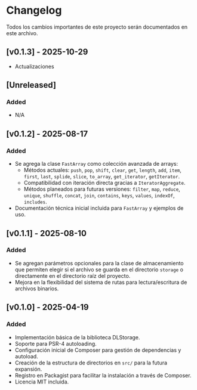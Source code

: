 # Changelog

Todos los cambios importantes de este proyecto serán documentados en este archivo.

## [v0.1.3] - 2025-10-29
- Actualizaciones

## [Unreleased]
### Added
- N/A

## [v0.1.2] - 2025-08-17
### Added
- Se agrega la clase `FastArray` como colección avanzada de arrays:
  - Métodos actuales: `push`, `pop`, `shift`, `clear`, `get`, `length`, `add`, `item`, `first`, `last`, `splide`, `slice`, `to_array`, `get_iterator`, `getIterator`.
  - Compatibilidad con iteración directa gracias a `IteratorAggregate`.
  - Métodos planeados para futuras versiones: `filter`, `map`, `reduce`, `unique`, `shuffle`, `concat`, `join`, `contains`, `keys`, `values`, `indexOf`, `includes`.
- Documentación técnica inicial incluida para `FastArray` y ejemplos de uso.

## [v0.1.1] - 2025-08-10
### Added
- Se agregan parámetros opcionales para la clase de almacenamiento que permiten elegir si el archivo se guarda en el directorio `storage` o directamente en el directorio raíz del proyecto.
- Mejora en la flexibilidad del sistema de rutas para lectura/escritura de archivos binarios.

## [v0.1.0] - 2025-04-19
### Added
- Implementación básica de la biblioteca DLStorage.
- Soporte para PSR-4 autoloading.
- Configuración inicial de Composer para gestión de dependencias y autoload.
- Creación de la estructura de directorios en `src/` para la futura expansión.
- Registro en Packagist para facilitar la instalación a través de Composer.
- Licencia MIT incluida.
